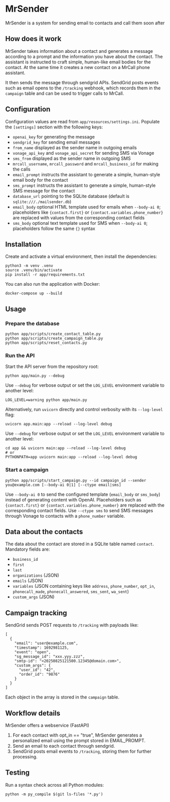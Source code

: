 # MrSender

MrSender is a system for sending email to contacts and call them soon after

## How does it work

MrSender takes information about a contact and generates a message according to a prompt and the information you have about the contact. The assistant is instructed to craft simple, human-like email bodies for the contact. At the same time it creates a new contact on a MrCall phone assistant.

It then sends the message through sendgrid APIs. SendGrid posts events such as email opens to the `/tracking` webhook, which records them in the `campaign` table and can be used to trigger calls to MrCall.

## Configuration

Configuration values are read from `app/resources/settings.ini`. Populate the
`[settings]` section with the following keys:

- `openai_key` for generating the message
- `sendgrid_key` for sending email messages
- `from_name` displayed as the sender name in outgoing emails
- `vonage_api_key` and `vonage_api_secret` for sending SMS via Vonage
- `sms_from` displayed as the sender name in outgoing SMS
- `mrcall_username`, `mrcall_password` and `mrcall_business_id` for making the calls
- `email_prompt` instructs the assistant to generate a simple, human-style email body for the contact
- `sms_prompt` instructs the assistant to generate a simple, human-style SMS message for the contact
- `database_url` pointing to the SQLite database (default is `sqlite:///./mailsender.db`)
- `email_body` optional HTML template used for emails when `--body-ai 0`; placeholders like
  `{contact.first}` or `{contact.variables.phone_number}` are replaced with
  values from the corresponding contact fields
- `sms_body` optional text template used for SMS when `--body-ai 0`; placeholders
  follow the same `{}` syntax

## Installation

Create and activate a virtual environment, then install the dependencies:

```
python3 -m venv .venv
source .venv/bin/activate
pip install -r app/requirements.txt
```

You can also run the application with Docker:

```
docker-compose up --build
```

## Usage

### Prepare the database

```
python app/scripts/create_contact_table.py
python app/scripts/create_campaign_table.py
python app/scripts/reset_contacts.py
```

### Run the API

Start the API server from the repository root:

```
python app/main.py --debug
```

Use `--debug` for verbose output or set the `LOG_LEVEL` environment
variable to another level:

```
LOG_LEVEL=warning python app/main.py
```

Alternatively, run `uvicorn` directly and control verbosity with its
`--log-level` flag:

```
uvicorn app.main:app --reload --log-level debug
```

Use `--debug` for verbose output or set the `LOG_LEVEL` environment
variable to another level:

```
cd app && uvicorn main:app --reload --log-level debug
# or
PYTHONPATH=app uvicorn main:app --reload --log-level debug
```

### Start a campaign

```
python app/scripts/start_campaign.py --id campaign_id --sender you@example.com [--body-ai 0|1] [--ctype email|sms]
```

Use `--body-ai 0` to send the configured template (`email_body` or `sms_body`)
instead of generating content with OpenAI. Placeholders such as
`{contact.first}` or `{contact.variables.phone_number}` are replaced with the
corresponding contact fields. Use `--ctype sms` to send SMS messages through
Vonage to contacts with a `phone_number` variable.

## Data about the contacts

The data about the contact are stored in a SQLite table named `contact`. Mandatory fields are:

- `business_id`
- `first`
- `last`
- `organizations` (JSON)
- `emails` (JSON)
- `variables` (JSON containing keys like `address`, `phone_number`, `opt_in`, `phonecall_made`, `phonecall_answered`, `sms_sent`, `wa_sent`)
- `custom_args` (JSON)
 
## Campaign tracking

SendGrid sends POST requests to `/tracking` with payloads like:

```
[
  {
    "email": "user@example.com",
    "timestamp": 1692981125,
    "event": "open",
    "sg_message_id": "xxx.yyy.zzz",
    "smtp-id": "<20250825121500.12345@domain.com>",
    "custom_args": {
      "user_id": "42",
      "order_id": "9876"
    }
  }
]
```

Each object in the array is stored in the `campaign` table.

## Workflow details

MrSender offers a webservice (FastAPI)

1. For each contact with opt_in == "true", MrSender generates a personalized email using the prompt stored in EMAIL_PROMPT.
2. Send an email to each contact through sendgrid.
3. SendGrid posts email events to `/tracking`, storing them for further processing.

## Testing

Run a syntax check across all Python modules:

```
python -m py_compile $(git ls-files '*.py')
```
